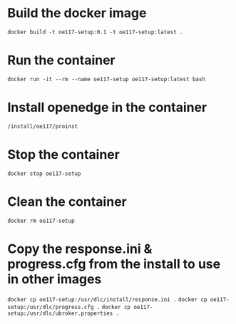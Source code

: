 # Build the docker image
```docker build -t oe117-setup:0.1 -t oe117-setup:latest .```

# Run the container
```docker run -it --rm --name oe117-setup oe117-setup:latest bash```

# Install openedge in the container
```/install/oe117/proinst```

# Stop the container
```docker stop oe117-setup```

# Clean the container
```docker rm oe117-setup```

# Copy the response.ini & progress.cfg from the install to use in other images
```docker cp oe117-setup:/usr/dlc/install/response.ini .```
```docker cp oe117-setup:/usr/dlc/progress.cfg .```
```docker cp oe117-setup:/usr/dlc/ubroker.properties .```
